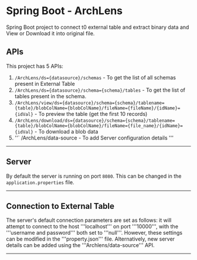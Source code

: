 # Spring Boot - ArchLens 

Spring Boot project to connect t0 external table and extract  binary data and View or Download it into original file.

## APIs

This project has 5 APIs:
1. ```/ArchLens/ds={datasource}/schemas``` - To get the list of all schemas present in External Table
2. ```/ArchLens/ds={datasource}/schema={schema}/tables``` - To get the list of tables present in the schema.
3. ```/ArchLens/view/ds={datasource}/schema={schema}/tablename={table}/blobColName={blobColName}/fileName={fileName}/{idName}={idVal}``` - To preview the table (get the first 10 records)
4. ```/ArchLens/download/ds={datasource}/schema={schema}/tablename={table}/blobColName={blobColName}/fileName={file_name}/{idName}={idVal}``` - To download a blob data
5. ''` /ArchLens/data-source - To add Server configuration details  '''

---

## Server

By default the server is running on port ```8080```. 
This can be changed in the ```application.properties``` file.

---

## Connection to External Table

The server's default connection parameters are set as follows: it will attempt to connect to the host '''localhost''' on port '''10000''', with the '''username and password''' both set to '''null'''.
However, these settings can be modified in the '''property.json''' file. 
Alternatively, new server details can be added using the '''Archlens/data-source''' API.


---
